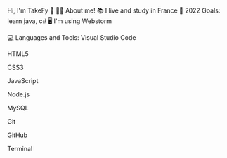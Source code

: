 Hi, I'm TakeFy 👋
👨‍🎓 About me!
📚 I live and study in France
🥅 2022 Goals: learn java, c#
🖥 I'm using Webstorm

💻 Languages and Tools:
Visual Studio Code

HTML5

CSS3

JavaScript

Node.js

MySQL

Git

GitHub

Terminal

